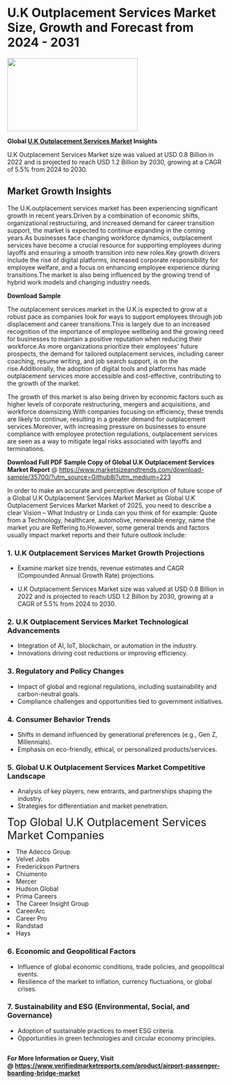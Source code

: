 <H1>U.K Outplacement Services Market Size, Growth and Forecast from 2024 - 2031</H1><img class="aligncenter size-medium wp-image-584254" src="https://thirdeyenews.in/wp-content/uploads/2024/09/Global-Market-Research-300x168.jpeg" alt="" width="300" height="168" /><p><strong>Global&nbsp;<a href="https://www.marketsizeandtrends.com/download-sample/35700/?utm_source=Github8j?utm_medium=223">U.K Outplacement Services Market</a> Insights</strong></p><p>U.K Outplacement Services Market size was valued at USD 0.8 Billion in 2022 and is projected to reach USD 1.2 Billion by 2030, growing at a CAGR of 5.5% from 2024 to 2030.</p><p><h2>Market Growth Insights</h2> <p>The U.K.outplacement services market has been experiencing significant growth in recent years.Driven by a combination of economic shifts, organizational restructuring, and increased demand for career transition support, the market is expected to continue expanding in the coming years.As businesses face changing workforce dynamics, outplacement services have become a crucial resource for supporting employees during layoffs and ensuring a smooth transition into new roles.Key growth drivers include the rise of digital platforms, increased corporate responsibility for employee welfare, and a focus on enhancing employee experience during transitions.The market is also being influenced by the growing trend of hybrid work models and changing industry needs.</p> <p><strong>Download Sample</strong></p> <p>The outplacement services market in the U.K.is expected to grow at a robust pace as companies look for ways to support employees through job displacement and career transitions.This is largely due to an increased recognition of the importance of employee wellbeing and the growing need for businesses to maintain a positive reputation when reducing their workforce.As more organizations prioritize their employees' future prospects, the demand for tailored outplacement services, including career coaching, resume writing, and job search support, is on the rise.Additionally, the adoption of digital tools and platforms has made outplacement services more accessible and cost-effective, contributing to the growth of the market.</p> <p>The growth of this market is also being driven by economic factors such as higher levels of corporate restructuring, mergers and acquisitions, and workforce downsizing.With companies focusing on efficiency, these trends are likely to continue, resulting in a greater demand for outplacement services.Moreover, with increasing pressure on businesses to ensure compliance with employee protection regulations, outplacement services are seen as a way to mitigate legal risks associated with layoffs and terminations.</p> <p><span class=""><strong>Download Full PDF Sample Copy of Global U.K Outplacement Services Market Report</strong> @ <a href="https://www.marketsizeandtrends.com/download-sample/35700/?utm_source=Github8j?utm_medium=223" target="_blank">https://www.marketsizeandtrends.com/download-sample/35700/?utm_source=Github8j?utm_medium=223</a></span></p><p>In order to make an accurate and perceptive description of future scope of a Global&nbsp;U.K Outplacement Services Market Market as Global&nbsp;U.K Outplacement Services Market Market of 2025, you need to describe a clear Vision &ndash; What Industry or Linda can you think of for example: Quote from a Technology, healthcare, automotive, renewable energy, name the market you are Reffering to.However, some general trends and factors usually impact market reports and their future outlook include:</p><h3>1.&nbsp;<strong>U.K Outplacement Services Market Growth Projections</strong></h3><ul><li>Examine market size trends, revenue estimates and CAGR (Compounded Annual Growth Rate) projections.</li><li><p>U.K Outplacement Services Market size was valued at USD 0.8 Billion in 2022 and is projected to reach USD 1.2 Billion by 2030, growing at a CAGR of 5.5% from 2024 to 2030.</p></li></ul><h3>2.&nbsp;<strong>U.K Outplacement Services Market Technological Advancements</strong></h3><ul><li>Integration of AI, IoT, blockchain, or automation in the industry.</li><li>Innovations driving cost reductions or improving efficiency.</li></ul><h3>3.&nbsp;<strong>Regulatory and Policy Changes</strong></h3><ul><li>Impact of global and regional regulations, including sustainability and carbon-neutral goals.</li><li>Compliance challenges and opportunities tied to government initiatives.</li></ul><h3>4.&nbsp;<strong>Consumer Behavior Trends</strong></h3><ul><li>Shifts in demand influenced by generational preferences (e.g., Gen Z, Millennials).</li><li>Emphasis on eco-friendly, ethical, or personalized products/services.</li></ul><h3>5.&nbsp;<strong>Global U.K Outplacement Services Market Competitive Landscape</strong></h3><ul><li>Analysis of key players, new entrants, and partnerships shaping the industry.</li><li>Strategies for differentiation and market penetration.</li></ul><p data-pm-slice="1 1 []"><span style="color: inherit; font-family: inherit; font-size: 25px;">Top Global U.K Outplacement Services Market Companies</span></p><div class="" data-test-id=""><p><li>The Adecco Group</li><li> Velvet Jobs</li><li> Frederickson Partners</li><li> Chiumento</li><li> Mercer</li><li> Hudson Global</li><li> Prima Careers</li><li> The Career Insight Group</li><li> CareerArc</li><li> Career Pro</li><li> Randstad</li><li> Hays</li></p></div><h3>6.&nbsp;<strong>Economic and Geopolitical Factors</strong></h3><ul><li>Influence of global economic conditions, trade policies, and geopolitical events.</li><li>Resilience of the market to inflation, currency fluctuations, or global crises.</li></ul><h3>7.&nbsp;<strong>Sustainability and ESG (Environmental, Social, and Governance)</strong></h3><ul><li>Adoption of sustainable practices to meet ESG criteria.</li><li>Opportunities in green technologies and circular economy principles.</li></ul><h2><strong style="font-size: 14px;">For More Information or Query, Visit @&nbsp;</strong><a style="background-color: #ffffff; font-size: 14px;" href="https://www.marketsizeandtrends.com/report/u-k-outplacement-services-market/" target="_blank">https://www.verifiedmarketreports.com/product/airport-passenger-boarding-bridge-market</a></h2>